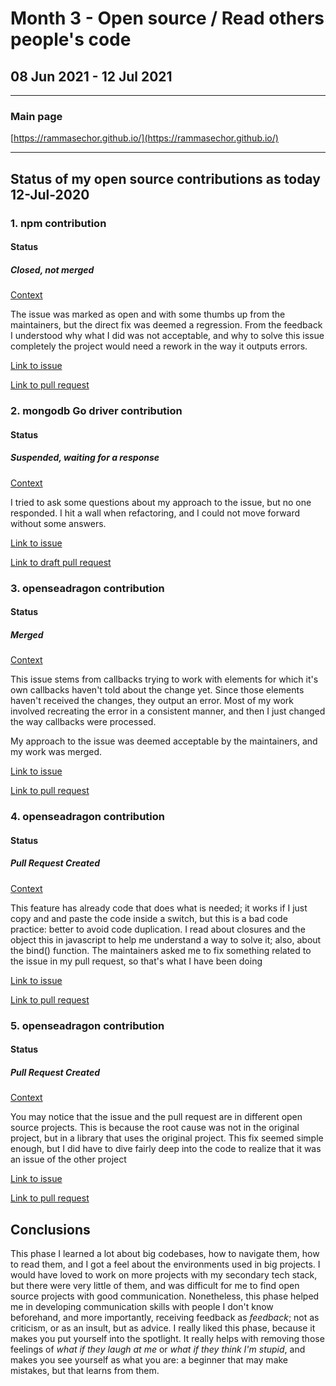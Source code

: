 # Month 3 - Open source / Read others people's code

## 08 Jun 2021 - 12 Jul 2021

---

### Main page

[https://rammasechor.github.io/](https://rammasechor.github.io/)

---

## Status of my open source contributions as today 12-Jul-2020

### 1. npm contribution

#### Status

##### Closed, not merged

[Context](https://rammasechor.github.io/Week_Pages/Week11_Jun.html)

The issue was marked as open and with some thumbs up from the maintainers, but the direct fix was deemed a regression. From the feedback I understood why what I did was not acceptable, and why to solve this issue completely the project would need a rework in the way it outputs errors.

[Link to issue](https://github.com/npm/cli/issues/2740)

[Link to pull request](https://github.com/npm/cli/pull/3437)

### 2. mongodb Go driver contribution

#### Status

##### Suspended, waiting for a response

[Context](https://rammasechor.github.io/Week_Pages/Week12_Jun.html)

I tried to ask some questions about my approach to the issue, but no one responded. I hit a wall when refactoring, and I could not move forward without some answers.

[Link to issue](https://jira.mongodb.org/browse/GODRIVER-1953)

[Link to draft pull request](https://github.com/mongodb/mongo-go-driver/pull/692)

### 3. openseadragon contribution

#### Status

##### Merged

[Context](https://rammasechor.github.io/Week_Pages/Week13_Jun.html)

This issue stems from callbacks trying to work with elements for which it's own callbacks haven't told about the change yet. Since those elements haven't received the changes, they output an error. Most of my work involved recreating the error in a consistent manner, and then I just changed the way callbacks were processed.

My approach to the issue was deemed acceptable by the maintainers, and my work was merged.

[Link to issue](https://github.com/openseadragon/openseadragon/issues/1843)

[Link to pull request](https://github.com/openseadragon/openseadragon/pull/2005)

### 4. openseadragon contribution

#### Status

##### Pull Request Created

[Context](https://rammasechor.github.io/Week_Pages/Week14_Jul.html)

This feature has already code that does what is needed; it works if I just copy and and paste the code inside a switch, but this is a bad code practice: better to avoid code duplication. I read about closures and the object this in javascript to help me understand a way to solve it; also, about the bind() function. The maintainers asked me to fix something related to the issue in my pull request, so that's what I have been doing

[Link to issue](https://github.com/openseadragon/openseadragon/issues/1718)

[Link to pull request](https://github.com/openseadragon/openseadragon/pull/2007)

### 5. openseadragon contribution

#### Status

##### Pull Request Created

[Context](https://rammasechor.github.io/Week_Pages/Week14_Jul.html)

You may notice that the issue and the pull request are in different open source projects. This is because the root cause was not in the original project, but in a library that uses the original project. This fix seemed simple enough, but I did have to dive fairly deep into the code to realize that it was an issue of the other project

[Link to issue](https://github.com/openseadragon/openseadragon/issues/1831)

[Link to pull request](https://github.com/cuberis/openseadragon-curtain-sync/pull/9)

## Conclusions

This phase I learned a lot about big codebases, how to navigate them, how to read them, and I got a feel about the environments used in big projects. I would have loved to work on more projects with my secondary tech stack, but there were very little of them, and was difficult for me to find open source projects with good communication. Nonetheless, this phase helped me in developing communication skills with people I don't know beforehand, and more importantly, receiving feedback as *feedback*; not as criticism, or as an insult, but as advice. I really liked this phase, because it makes you put yourself into the spotlight. It really helps with removing those feelings of *what if they laugh at me* or *what if they think I'm stupid*, and makes you see yourself as what you are: a beginner that may make mistakes, but that learns from them.

